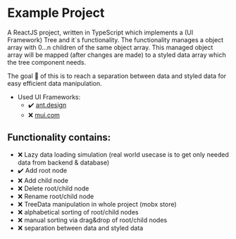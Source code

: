 # Example Project
A ReactJS project, written in TypeScript which implements a (UI Framework) Tree and it´s functionality. The functionality manages a object array with 0...n children of the same object array. This managed object array will be mapped (after changes are made) to a styled data array which the tree component needs.

The goal :checkered_flag: of this is to reach a separation between data and styled data for easy efficient data manipulation.

- Used UI Frameworks:
  - :heavy_check_mark: [ant.design](https://ant.design/)
  - :x: [mui.com](https://mui.com)

## Functionality contains:
- :x: Lazy data loading simulation (real world usecase is to get only needed data from backend & database)
- :heavy_check_mark: Add root node 
- :x: Add child node
- :x: Delete root/child node
- :x: Rename root/child node
- :x: TreeData manipulation in whole project (mobx store)
- :x: alphabetical sorting of root/child nodes
- :x: manual sorting via drag&drop of root/child nodes
- :x: separation between data and styled data